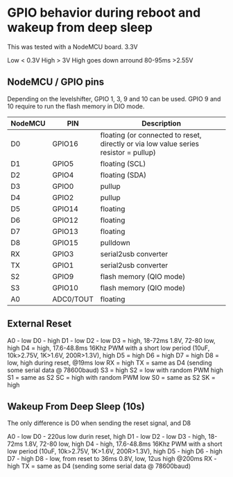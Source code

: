 # GPIO behavior during reboot and wakeup from deep sleep

This was tested with a NodeMCU board. 3.3V

Low < 0.3V
High > 3V
High goes down arround 80-95ms >2.55V

## NodeMCU / GPIO pins

Depending on the levelshifter, GPIO 1, 3, 9 and 10 can be used. GPIO 9 and 10 require to run the flash memory in DIO mode.

  NodeMCU | PIN | Description |
|---|---|---|
| D0 | GPIO16 | floating (or connected to reset, directly or via low value series resistor = pullup) |
| D1 | GPIO5 | floating (SCL)
| D2 | GPIO4 | floating (SDA)
| D3 | GPIO0 | pullup
| D4 | GPIO2 | pullup
| D5 | GPIO14 | floating
| D6 | GPIO12 | floating
| D7 | GPIO13 | floating
| D8 | GPIO15 | pulldown
| RX | GPIO3 | serial2usb converter
| TX | GPIO1 | serial2usb converter
| S2 | GPIO9 | flash memory (QIO mode)
| S3 | GPIO10 | flash memory (QIO mode)
| A0 | ADC0/TOUT | floating


## External Reset

A0 - low
D0 - high
D1 - low
D2 - low
D3 = high, 18-72ms 1.8V, 72-80 low, high
D4 = high, 17.6-48.8ms 16Khz PWM with a short low period (10uF, 10k>2.75V, 1K>1.6V, 200R>1.3V), high
D5 = high
D6 = high
D7 = high
D8 = low, high during reset, @19ms low
RX = high
TX = same as D4 (sending some serial data @ 78600baud)
S3 = high
S2 = low with random PWM high
S1 = same as S2
SC = high with random PWM low
S0 = same as S2
SK = high

## Wakeup From Deep Sleep (10s)

The only difference is D0 when sending the reset signal, and D8

A0 - low
D0 - 220us low durin reset, high
D1 - low
D2 - low
D3 - high, 18-72ms 1.8V, 72-80 low, high
D4 - high, 17.6-48.8ms 16Khz PWM with a short low period (10uF, 10k>2.75V, 1K>1.6V, 200R>1.3V), high
D5 - high
D6 - high
D7 - high
D8 - low, from reset to 36ms 0.8V, low, 12us high @200ms
RX - high
TX = same as D4 (sending some serial data @ 78600baud)
